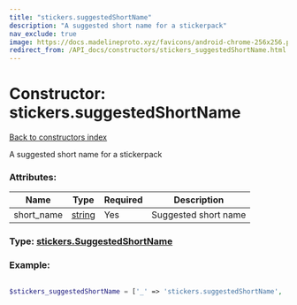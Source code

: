 ```yaml
---
title: "stickers.suggestedShortName"
description: "A suggested short name for a stickerpack"
nav_exclude: true
image: https://docs.madelineproto.xyz/favicons/android-chrome-256x256.png
redirect_from: /API_docs/constructors/stickers_suggestedShortName.html
---
```

# Constructor: stickers.suggestedShortName  
[Back to constructors index](/API_docs/constructors/index.html)



A suggested short name for a stickerpack

### Attributes:

| Name     |    Type       | Required | Description |
|----------|---------------|----------|-------------|
|short\_name|[string](/API_docs/types/string.html) | Yes|Suggested short name|



### Type: [stickers.SuggestedShortName](/API_docs/types/stickers.SuggestedShortName.html)


### Example:

```php

$stickers_suggestedShortName = ['_' => 'stickers.suggestedShortName', 'short_name' => 'string'];
```  
